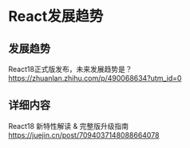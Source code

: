 # React发展趋势

## 发展趋势

React18正式版发布，未来发展趋势是？  
https://zhuanlan.zhihu.com/p/490068634?utm_id=0

## 详细内容

React18 新特性解读 & 完整版升级指南  
https://juejin.cn/post/7094037148088664078
